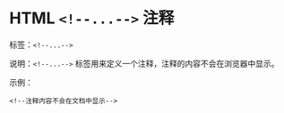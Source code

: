 # HTML `<!--...-->` 注释

标签：`<!--...-->`

说明：`<!--...-->` 标签用来定义一个注释，注释的内容不会在浏览器中显示。

示例：

```
<!--注释内容不会在文档中显示-->
```

